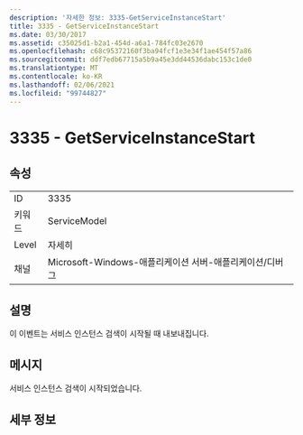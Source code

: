 ```yaml
---
description: '자세한 정보: 3335-GetServiceInstanceStart'
title: 3335 - GetServiceInstanceStart
ms.date: 03/30/2017
ms.assetid: c35025d1-b2a1-454d-a6a1-784fc03e2670
ms.openlocfilehash: c68c95372160f3ba94fcf1e3e34f1ae454f57a86
ms.sourcegitcommit: ddf7edb67715a5b9a45e3dd44536dabc153c1de0
ms.translationtype: MT
ms.contentlocale: ko-KR
ms.lasthandoff: 02/06/2021
ms.locfileid: "99744827"
---
```

# <a name="3335---getserviceinstancestart"></a>3335 - GetServiceInstanceStart

## <a name="properties"></a>속성  
  
|||  
|-|-|  
|ID|3335|  
|키워드|ServiceModel|  
|Level|자세히|  
|채널|Microsoft-Windows-애플리케이션 서버-애플리케이션/디버그|  
  
## <a name="description"></a>설명  

 이 이벤트는 서비스 인스턴스 검색이 시작될 때 내보내집니다.  
  
## <a name="message"></a>메시지  

 서비스 인스턴스 검색이 시작되었습니다.  
  
## <a name="details"></a>세부 정보
